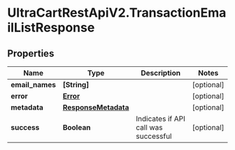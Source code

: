 # UltraCartRestApiV2.TransactionEmailListResponse

## Properties
Name | Type | Description | Notes
------------ | ------------- | ------------- | -------------
**email_names** | **[String]** |  | [optional] 
**error** | [**Error**](Error.md) |  | [optional] 
**metadata** | [**ResponseMetadata**](ResponseMetadata.md) |  | [optional] 
**success** | **Boolean** | Indicates if API call was successful | [optional] 


